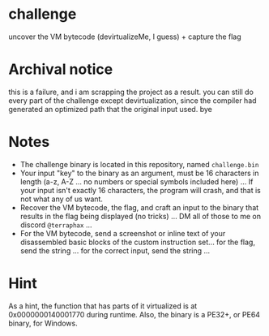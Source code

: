 # challenge
uncover the VM bytecode (devirtualizeMe, I guess) + capture the flag

# Archival notice

this is a failure, and i am scrapping the project as a result.
you can still do every part of the challenge except devirtualization, since the compiler had generated an optimized path that the original input used.
bye

# Notes

- The challenge binary is located in this repository, named `challenge.bin`
- Your input "key" to the binary as an argument, must be 16 characters in length (a-z, A-Z ... no numbers or special symbols included here) ... If your input isn't exactly 16 characters, the program will crash, and that is not what any of us want.
- Recover the VM bytecode, the flag, and craft an input to the binary that results in the flag being displayed (no tricks) ... DM all of those to me on discord `@terraphax` ...
- For the VM bytecode, send a screenshot or inline text of your disassembled basic blocks of the custom instruction set... for the flag, send the string ... for the correct input, send the string ...

# Hint

As a hint, the function that has parts of it virtualized is at 0x0000000140001770 during runtime. 
Also, the binary is a PE32+, or PE64 binary, for Windows. 
